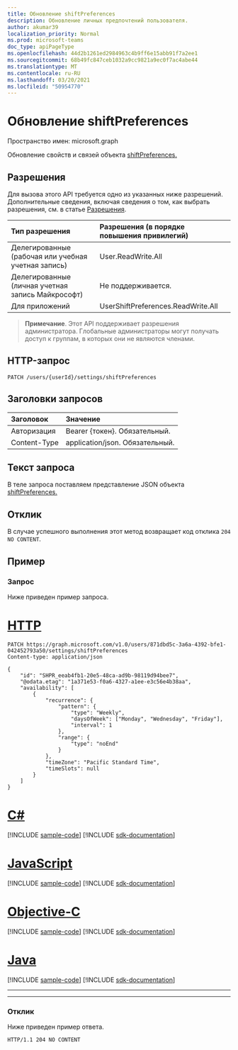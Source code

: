 ```yaml
---
title: Обновление shiftPreferences
description: Обновление личных предпочтений пользователя.
author: akumar39
localization_priority: Normal
ms.prod: microsoft-teams
doc_type: apiPageType
ms.openlocfilehash: 44d2b1261ed2984963c4b9ff6e15abb91f7a2ee1
ms.sourcegitcommit: 68b49fc847ceb1032a9cc9821a9ec0f7ac4abe44
ms.translationtype: MT
ms.contentlocale: ru-RU
ms.lasthandoff: 03/20/2021
ms.locfileid: "50954770"
---
```

# <a name="update-shiftpreferences"></a>Обновление shiftPreferences

Пространство имен: microsoft.graph

Обновление свойств и связей объекта [shiftPreferences.](../resources/shiftpreferences.md)

## <a name="permissions"></a>Разрешения

Для вызова этого API требуется одно из указанных ниже разрешений. Дополнительные сведения, включая сведения о том, как выбрать разрешения, см. в статье [Разрешения](/graph/permissions-reference).

|Тип разрешения      | Разрешения (в порядке повышения привилегий)              |
|:--------------------|:---------------------------------------------------------|
|Делегированные (рабочая или учебная учетная запись) | User.ReadWrite.All    |
|Делегированные (личная учетная запись Майкрософт) | Не поддерживается.    |
|Для приложений | UserShiftPreferences.ReadWrite.All |

> **Примечание**. Этот API поддерживает разрешения администратора. Глобальные администраторы могут получать доступ к группам, в которых они не являются членами.

## <a name="http-request"></a>HTTP-запрос

<!-- { "blockType": "ignored" } -->

```http
PATCH /users/{userId}/settings/shiftPreferences
```

## <a name="request-headers"></a>Заголовки запросов

| Заголовок       | Значение |
|:---------------|:--------|
| Авторизация  | Bearer {токен}. Обязательный.  |
| Content-Type  | application/json. Обязательный.  |

## <a name="request-body"></a>Текст запроса
В теле запроса поставляем представление JSON объекта [shiftPreferences.](../resources/shiftpreferences.md)

## <a name="response"></a>Отклик

В случае успешного выполнения этот метод возвращает код отклика `204 NO CONTENT`.

## <a name="example"></a>Пример

### <a name="request"></a>Запрос

Ниже приведен пример запроса.


# <a name="http"></a>[HTTP](#tab/http)
<!-- {
  "blockType": "request",
  "name": "shift-get-2"
}-->
```msgraph-interactive
PATCH https://graph.microsoft.com/v1.0/users/871dbd5c-3a6a-4392-bfe1-042452793a50/settings/shiftPreferences
Content-type: application/json

{
    "id": "SHPR_eeab4fb1-20e5-48ca-ad9b-98119d94bee7",
    "@odata.etag": "1a371e53-f0a6-4327-a1ee-e3c56e4b38aa",
    "availability": [
        {
            "recurrence": {
                "pattern": {
                    "type": "Weekly",
                    "daysOfWeek": ["Monday", "Wednesday", "Friday"],
                    "interval": 1
                },
                "range": {
                    "type": "noEnd"
                }
            },
            "timeZone": "Pacific Standard Time",
            "timeSlots": null
        }
    ]
}
```
# <a name="c"></a>[C#](#tab/csharp)
[!INCLUDE [sample-code](../includes/snippets/csharp/shift-get-2-csharp-snippets.md)]
[!INCLUDE [sdk-documentation](../includes/snippets/snippets-sdk-documentation-link.md)]

# <a name="javascript"></a>[JavaScript](#tab/javascript)
[!INCLUDE [sample-code](../includes/snippets/javascript/shift-get-2-javascript-snippets.md)]
[!INCLUDE [sdk-documentation](../includes/snippets/snippets-sdk-documentation-link.md)]

# <a name="objective-c"></a>[Objective-C](#tab/objc)
[!INCLUDE [sample-code](../includes/snippets/objc/shift-get-2-objc-snippets.md)]
[!INCLUDE [sdk-documentation](../includes/snippets/snippets-sdk-documentation-link.md)]

# <a name="java"></a>[Java](#tab/java)
[!INCLUDE [sample-code](../includes/snippets/java/shift-get-2-java-snippets.md)]
[!INCLUDE [sdk-documentation](../includes/snippets/snippets-sdk-documentation-link.md)]

---

---


### <a name="response"></a>Отклик

Ниже приведен пример ответа.

<!-- {
  "blockType": "response", 
  "@odata.type": "microsoft.graph.None"
} -->

```http
HTTP/1.1 204 NO CONTENT
```

<!-- uuid: 8fcb5dbc-d5aa-4681-8e31-b001d5168d79
2015-12-12 14:57:30 UTC -->
<!--
{
  "type": "#page.annotation",
  "description": "Update a user's shift preferences",
  "keywords": "",
  "section": "documentation",
  "tocPath": "",
  "suppressions": [
  ]
}
-->

